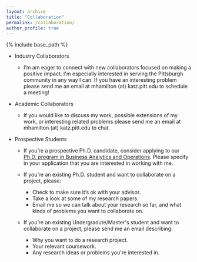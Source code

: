 ```yaml
---
layout: archive
title: "Collaboration"
permalink: /collaboration/
author_profile: true
---
```


{% include base_path %}


* Industry Collaborators
  * I’m am eager to connect with new collaborators focused on making a positive impact. I'm especially interested in serving the Pittsburgh community in any way I can. If you have an interesting problem please send me an email at mhamilton (at) katz.pitt.edu to schedule a meeting!

* Academic Collaborators
  * If you would like to discuss my work, possible extensions of my work, or interesting related problems please send me an email at mhamilton (at) katz.pitt.edu to chat.
  
* Prospective Students
  * If you’re a prospective Ph.D. candidate, consider applying to our [Ph.D. program in Business Analytics and Operations](https://www.katz.business.pitt.edu/academics/phd/phd-bao). Please specify in your application that you are interested in working with me.


  * If you’re an existing Ph.D. student and want to collaborate on a project, please:
    * Check to make sure it’s ok with your advisor.
    * Take a look at some of my research papers.
    * Email me so we can talk about your research so far, and what kinds of problems you want to collaborate on.

  * If you’re an existing Undergradute/Master's student and want to collaborate on a project, please send me an email describing:
    * Why you want to do a research project.
    * Your relevant coursework.
    * Any research ideas or problems you're interested in.
